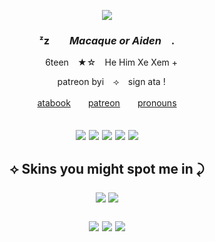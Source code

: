 <p align="center"> <img src="https://i.pinimg.com/736x/68/1c/18/681c18180addd54e701ebf69c50914f6.jpg">
  
### <p align="center">  ᶻz ⠀⠀  *Macaque or Aiden*  ⠀.
<p align="center"> ⠀ 6teen   ⠀★☆   ⠀He Him Xe Xem +
<p align="center"> ⠀ patreon byi   ⠀⟢   ⠀sign ata !
<p align="center"> <a href="https://beetledtiger.atabook.org">atabook</a>　　<a href="https://www.patreon.com/beetledtiger/about">patreon</a>　　<a href="https://pronouns.cc/@beetledtiger">pronouns</a> <br>
<h2
<p align="center"> <img src= "https://64.media.tumblr.com/ac9577ddf2217b072734373ad4d1a7b7/870a71d5cc7f86e6-59/s100x200/cd66a1ebfd38b9d1e4e8884f666a020231f3f1f2.gifv"> <img src= "https://64.media.tumblr.com/6e03d4f5d6b7dc2cbbd9709bb8fd61f2/057a314a7298abea-75/s100x200/fe0d5481a8d6f8d9c133f287180be3d7e83b0b91.gifv">
<img src= "https://64.media.tumblr.com/ea4742848d7621568ac554aa64cce29d/34fec68c1dc64d07-5a/s100x200/efec9827decc222245a4b143f3e984834d33fddb.gifv"> <img src= "https://64.media.tumblr.com/54ebca3796d2db71d28624f52a96891d/9ff0c6c764276d0b-f5/s100x200/d49a69bf7a200bd7a0a6292480d1e852a7187056.gifv"> <img src= "https://64.media.tumblr.com/8fd2dafa78dd21d1b8342d7a3ec0ee89/04d0b0e7c481e716-ac/s100x200/818399392be4f0a01c58bc51ce6abc591d3e0be5.pnj">
<h2
#### <p align="center"> ⟡ Skins you might spot me in ⤸ </p>
<p align="center"> <img src= "https://media.discordapp.net/attachments/1174341791630229516/1330652123993477253/pony-town-_-_go_sign_my_ata-trot-padded-4x.gif?ex=67920d9c&is=6790bc1c&hm=15fdd49acfaadfaa217cb57e6a6d7d145cde331bcda19116fe3582c9e50b03ec&=&width=260&height=305"> <img src= "https://media.discordapp.net/attachments/1174341791630229516/1333198380318326802/pony-town-hell_over_me__irl-kiss-lift-hoof-padded-4x.gif?ex=6798053f&is=6796b3bf&hm=553bfc18021f3df63e841d9676c88840ab74956b7f3cf966f9c975c30a0fe057&=&width=305&height=295"> 
  <p align="center"> <img src= "https://media.discordapp.net/attachments/1174341791630229516/1333199003013222401/pony-town-__a_humans_touch__lyr-annoyed-padded-4x.gif?ex=679805d3&is=6796b453&hm=5a0cf0796379650376b895425062af0a6907a85c9049785613d6c7ea51b2558c&=&width=215&height=290"> <img src= "https://media.discordapp.net/attachments/1174341791630229516/1332072575941083166/pony-town-heh_go_watch_bna__sign_ata-silly-wink-padded-4x_1.gif?ex=6793ecc2&is=67929b42&hm=ef6af9957e7c5a3850801fe472b99ddcb1551f577d11a6ffd755469a91ec62bb&=&width=230&height=275"> <img src= "https://media.discordapp.net/attachments/1174341791630229516/1331750585883426858/pony-town-_-_bm__StM_-_Purple_S_Glass-nod-with-closed-eyes-padded-4x.gif?ex=6792c0e2&is=67916f62&hm=bdea4669c2b1c41083de8b97e93640a6aba8677d0c7f086f848dcbf521913b5d&=&width=275&height=295">
